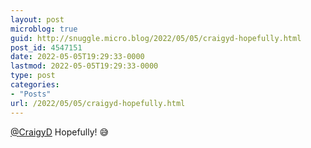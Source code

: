 ```yaml
---
layout: post
microblog: true
guid: http://snuggle.micro.blog/2022/05/05/craigyd-hopefully.html
post_id: 4547151
date: 2022-05-05T19:29:33-0000
lastmod: 2022-05-05T19:29:33-0000
type: post
categories:
- "Posts"
url: /2022/05/05/craigyd-hopefully.html
---
```

<p><span class="h-card" translate="no"><a href="https://tech.lgbt/@CraigyD" class="u-url mention">@<span>CraigyD</span></a></span> Hopefully! 😅</p>
